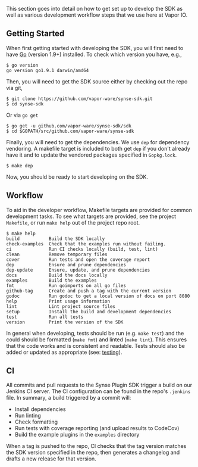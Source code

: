 
This section goes into detail on how to get set up to develop the SDK as well
as various development workflow steps that we use here at Vapor IO.

## Getting Started

When first getting started with developing the SDK, you will first need to have [Go](https://golang.org/doc/install)
(version 1.9+) installed. To check which version you have, e.g.,

```console
$ go version
go version go1.9.1 darwin/amd64
```

Then, you will need to get the SDK source either by checking out the repo via git,

```
$ git clone https://github.com/vapor-ware/synse-sdk.git
$ cd synse-sdk
```

Or via `go get`

```
$ go get -u github.com/vapor-ware/synse-sdk/sdk
$ cd $GOPATH/src/github.com/vapor-ware/synse-sdk
```

Finally, you will need to get the dependencies. We use `dep` for dependency
vendoring. A makefile target is included to both get `dep` if you don't already
have it and to update the vendored packages specified in `Gopkg.lock`.

```
$ make dep
```

Now, you should be ready to start developing on the SDK.


## Workflow

To aid in the developer workflow, Makefile targets are provided for common development
tasks. To see what targets are provided, see the project `Makefile`, or run `make help`
out of the project repo root.

```console
$ make help
build           Build the SDK locally
check-examples  Check that the examples run without failing.
ci              Run CI checks locally (build, test, lint)
clean           Remove temporary files
cover           Run tests and open the coverage report
dep             Ensure and prune dependencies
dep-update      Ensure, update, and prune dependencies
docs            Build the docs locally
examples        Build the examples
fmt             Run goimports on all go files
github-tag      Create and push a tag with the current version
godoc           Run godoc to get a local version of docs on port 8080
help            Print usage information
lint            Lint project source files
setup           Install the build and development dependencies
test            Run all tests
version         Print the version of the SDK
```

In general when developing, tests should be run (e.g. `make test`) and the could should
be formatted (`make fmt`) and linted (`make lint`). This ensures that the code works
and is consistent and readable. Tests should also be added or updated as appropriate
(see: [testing](testing.md)).

## CI

All commits and pull requests to the Synse Plugin SDK trigger a build on our Jenkins CI server.
The CI configuration can be found in the repo's `.jenkins` file. In summary,
a build triggered by a commit will:

- Install dependencies
- Run linting
- Check formatting
- Run tests with coverage reporting (and upload results to CodeCov)
- Build the example plugins in the `examples` directory

When a tag is pushed to the repo, CI checks that the tag version matches the SDK version
specified in the repo, then generates a changelog and drafts a new release for that version.
